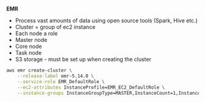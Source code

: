 **EMR**

- Process vast amounts of data using open source tools (Spark, Hive etc.)
- Cluster = group of ec2 instance
- Each node a role
- Master node
- Core node
- Task node
- S3 storage - must be set up when creating the cluster

```bash
aws emr create-cluster \
    --release-label emr-5.14.0 \
    --service-role EMR_DefaultRole \
    --ec2-attributes InstanceProfile=EMR_EC2_DefaultRole \
    --instance-groups InstanceGroupType=MASTER,InstanceCount=1,InstanceType=m4.large InstanceGroupType=CORE,InstanceCount=2,InstanceType=m4.large
```
